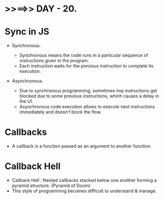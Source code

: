 # >>==>> DAY - 20.

# Sync in JS

- Synchronous.

  - Synchronous means the code runs in a particular sequence of instructions given in the program.
  - Each instruction waits for the previous instruction to complete its execution.

- Asynchronous.
  - Due to synchronous programming, sometimes imp instructions get blocked due to some previous instructions, which causes a delay in the UI.
  - Asynchronous code execution allows to execute next instructions immediately and doesn't block the flow.

# Callbacks

- A callback is a function passed as an argument to another function.

# Callback Hell

- Callback Hell : Nested callbacks stacked below one another forming a pyramid structure. (Pyramid of Doom)
- This style of programming becomes difficult to understand & manage.
